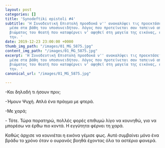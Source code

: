 ```yaml
---
layout: post
categories: []
title: 'Synodeftiki epistoli #4'
subtitle: 'Η Συνοδευτική Επιστολή προσδοκά ν'' ανακαλύψει τις προεκτάσεις της εικόνας
  μέσα στα βάθη του υποσυνειδήτου. Λόγος που προτείνεται σαν ταπεινό απαύγασμα του
  βιώματος του θεατή που καταφέρνει ν’ αφηθεί στη μαγεία της εικόνας, επαναδημιουργώντας
  την. '
date: 2019-12-23 23:00:00 +0000
thumb_img_path: "/images/01_MG_5875.jpg"
content_img_path: "/images/01_MG_5875.jpg"
excerpt: 'Η Συνοδευτική Επιστολή προσδοκά ν'' ανακαλύψει τις προεκτάσεις της εικόνας
  μέσα στα βάθη του υποσυνειδήτου. Λόγος που προτείνεται σαν ταπεινό απαύγασμα του
  βιώματος του θεατή που καταφέρνει ν’ αφηθεί στη μαγεία της εικόνας, επαναδημιουργώντας
  την. '
canonical_url: "/images/01_MG_5875.jpg"

---
```

\-Και δηλαδή τι ήσουν πριν;

\-Ήμουν Ψυχή. Απλά ένα πράγμα με φτερά.

\-Με χαρά;

\- Τότε. Τώρα παρατηρώ, πολλές φορές επιθυμώ λίγο να κουνηθώ, για να μπορέσω να έρθω πιο κοντά. Η εγγύτητα φέρνει τη χαρά.

Καθώς άρχισε να κουνιέται η εικόνα γέμισε φως. Αυτό συμβαίνει μόνο ένα βράδυ το χρόνο όταν ο ουρανός βοηθά έχοντας όλα τα αστέρια φανερά.